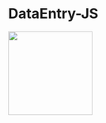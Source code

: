 # DataEntry-JS

<img align="center" height="170" src="https://github-readme-stats-sigma-five.vercel.app/api/top-langs/?username=esakkinathan&layout=compact&langs_count=16&theme=dracula"/>
